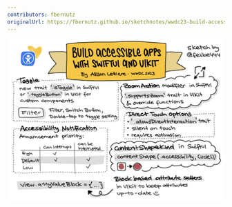 ```yaml
---
contributors: fbernutz
originalUrl: https://fbernutz.github.io/sketchnotes/wwdc23-build-accessible-apps-with-swiftui-and-uikit/
---
```


![Sketchnote of WWDC 2023 talk about how to build accessible apps with Swift and SwiftUI and additions and enhancements in APIs][sketchnote]

[sketchnote]: ../../../images/notes/wwdc23/10036/sketchnote.jpg
